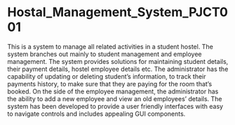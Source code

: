 # Hostal_Management_System_PJCT001

This is a system to manage all related activities in a student hostel. The system branches out mainly to student management and employee management.  The system provides solutions for maintaining student details, their payment details, hostel employee details etc. The administrator has the capability of updating or deleting student’s information, to track their payments history, to make sure that they are paying for the room that’s booked. On the side of the employee management, the administrator has the ability to add a new employee and view an old employees’ details. The system has been developed to provide a user friendly interfaces with easy to navigate controls and includes appealing GUI components. 
